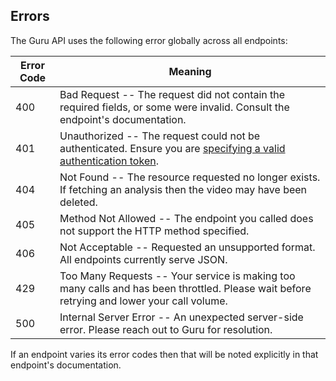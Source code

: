 ## Errors

The Guru API uses the following error globally across all endpoints:


Error Code | Meaning
---------- | -------
400 | Bad Request -- The request did not contain the required fields, or some were invalid. Consult the endpoint's documentation.
401 | Unauthorized -- The request could not be authenticated. Ensure you are [specifying a valid authentication token](#authentication).
404 | Not Found -- The resource requested no longer exists. If fetching an analysis then the video may have been deleted.
405 | Method Not Allowed -- The endpoint you called does not support the HTTP method specified.
406 | Not Acceptable -- Requested an unsupported format. All endpoints currently serve JSON.
429 | Too Many Requests -- Your service is making too many calls and has been throttled. Please wait before retrying and lower your call volume.
500 | Internal Server Error -- An unexpected server-side error. Please reach out to Guru for resolution.

<aside class="notice">
If an endpoint varies its error codes then that will be noted explicitly in that endpoint's documentation. 
</aside>
